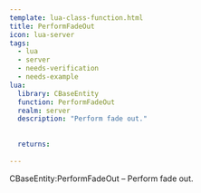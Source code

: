 ```yaml
---
template: lua-class-function.html
title: PerformFadeOut
icon: lua-server
tags:
  - lua
  - server
  - needs-verification
  - needs-example
lua:
  library: CBaseEntity
  function: PerformFadeOut
  realm: server
  description: "Perform fade out."
  
  
  returns:
    
---
```


<div class="lua__search__keywords">
CBaseEntity:PerformFadeOut &#x2013; Perform fade out.
</div>
